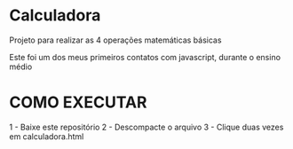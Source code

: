 # Calculadora

Projeto para realizar as 4 operações matemáticas básicas

Este foi um dos meus primeiros contatos com javascript, durante o ensino médio

# COMO EXECUTAR

1 - Baixe este repositório
2 - Descompacte o arquivo
3 - Clique duas vezes em calculadora.html
